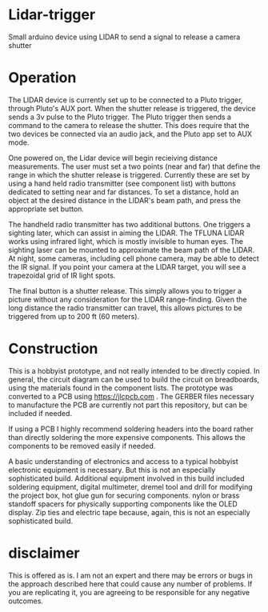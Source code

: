 # Lidar-trigger
Small arduino device using LIDAR to send a signal to release a camera shutter

# Operation
The LIDAR device is currently set up to be connected to a Pluto trigger, through Pluto's AUX port.   When the shutter release is triggered, the device sends a 3v pulse to the Pluto trigger.  The Pluto trigger then sends a command to the camera to release the shutter.    This does require that the two devices be connected via an audio jack, and the Pluto app set to AUX mode.

One powered on, the Lidar device will begin recieiving distance measurements.   The user must set a two points (near and far) that define the range in which the shutter release is triggered.   Currently these are set by using a hand held radio transmitter (see component list) with buttons dedicated to setting near and far distances. To set a distance, hold an object at the desired distance in the LIDAR's beam path, and press the appropriate set button.

The handheld radio transmitter has two additional buttons.  One triggers a sighting later, which can assist in aiming the LIDAR.   The TFLUNA LIDAR works using infrared light, which is mostly invisible to human eyes.   The sighting laser can be mounted to approximate the beam path of the LIDAR.  At night, some cameras, including cell phone camera, may be able to detect the IR signal.  If you point your camera at the LIDAR target, you will see a trapezoidal grid of IR light spots. 

The final button is a shutter release.  This simply allows you to trigger a picture without any consideration for the LIDAR range-finding.  Given the long distance the radio transmitter can travel,  this allows pictures to be triggered from up to 200 ft (60 meters).  

# Construction
This is a hobbyist prototype, and not really intended to be directly copied.  In general, the circuit diagram can be used to build the circuit on breadboards, using the materials found in the component lists. The prototype was converted to a PCB using https://jlcpcb.com .  The GERBER files necessary to manufacture the PCB are currently not part this repository, but can be included if needed.

If using a PCB I highly recommend soldering headers into the board rather than directly soldering the more expensive components.  This allows the components to be removed easily if needed.

A basic understanding of electronics and access to a typical hobbyist electronic equipment is necessary. But this is not an especially sophisticated build.   Additional equipment involved in this build included soldering equipment, digital multimeter, dremel tool and drill for modifying the project box, hot glue gun for securing components. nylon or brass standoff spacers for physically supporting components like the OLED display.  Zip ties and electric tape because, again, this is not an especially sophisticated build.  

# disclaimer
This is offered as is. I am not an expert and there may be errors or bugs in the approach described here that could cause any number of problems. If you are replicating it, you are agreeing to be responsible for any negative outcomes.   

